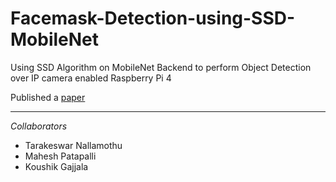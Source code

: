 # Facemask-Detection-using-SSD-MobileNet
Using SSD Algorithm on MobileNet Backend to perform Object Detection over IP camera enabled Raspberry Pi 4

Published a [paper](http://www.thedesignengineering.com/index.php/DE/article/view/6243)

---
_Collaborators_
- Tarakeswar Nallamothu
- Mahesh Patapalli
- Koushik Gajjala

